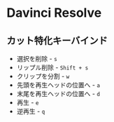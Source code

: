 # Davinci Resolve
## カット特化キーバインド
* 選択を削除 - `s`
* リップル削除 - `Shift + s`
* クリップを分割 - `w`
* 先頭を再生ヘッドの位置へ - `a`
* 末尾を再生ヘッドの位置へ - `d`
* 再生 - `e`
* 逆再生 - `q`